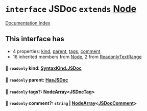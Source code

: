 # `interface` JSDoc `extends` [Node](../interface.Node/README.md)

[Documentation Index](../README.md)

## This interface has

- 4 properties:
[kind](#-readonly-kind-syntaxkindjsdoc),
[parent](#-readonly-parent-hasjsdoc),
[tags](#-readonly-tags-nodearrayjsdoctag),
[comment](#-readonly-comment-string--nodearrayjsdoccomment)
- 16 inherited members from [Node](../interface.Node/README.md), 2 from [ReadonlyTextRange](../interface.ReadonlyTextRange/README.md)


#### 📄 `readonly` kind: [SyntaxKind.JSDoc](../enum.SyntaxKind/README.md#jsdoc--320)



#### 📄 `readonly` parent: [HasJSDoc](../type.HasJSDoc/README.md)



#### 📄 `readonly` tags?: [NodeArray](../interface.NodeArray/README.md)\<[JSDocTag](../interface.JSDocTag/README.md)>



#### 📄 `readonly` comment?: `string` | [NodeArray](../interface.NodeArray/README.md)\<[JSDocComment](../type.JSDocComment/README.md)>



